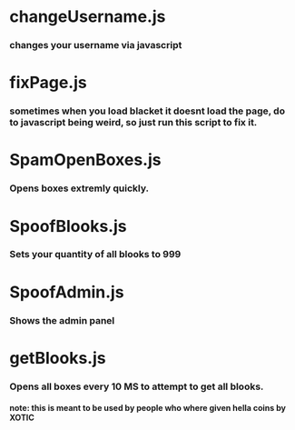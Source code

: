 # changeUsername.js
### changes your username via javascript
# fixPage.js
### sometimes when you load blacket it doesnt load the page, do to javascript being weird, so just run this script to fix it.
# SpamOpenBoxes.js
### Opens boxes extremly quickly.
# SpoofBlooks.js
### Sets your quantity of all blooks to 999
# SpoofAdmin.js
### Shows the admin panel
# getBlooks.js
### Opens all boxes every 10 MS to attempt to get all blooks.
#### note: this is meant to be used by people who where given hella coins by XOTIC
